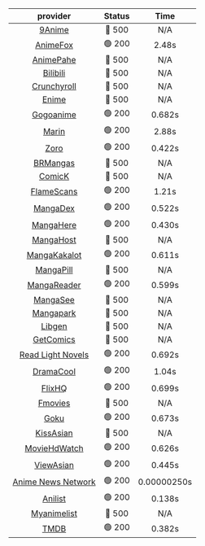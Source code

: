 | **provider** | **Status** | **Time** |
|:--------:|:------:|:----:|
| [9Anime](https://9anime.pl) | 🔴 500 | N/A |
|  [AnimeFox](https://animefox.tv)  | 🟢 200 | 2.48s |
| [AnimePahe](https://animepahe.com) | 🔴 500 | N/A |
| [Bilibili](https://bilibili.tv) | 🔴 500 | N/A |
| [Crunchyroll](https://cronchy.consumet.stream) | 🔴 500 | N/A |
| [Enime](https://enime.moe) | 🔴 500 | N/A |
|  [Gogoanime](https://gogoanimehd.io)  | 🟢 200 | 0.682s |
|  [Marin](https://marin.moe)  | 🟢 200 | 2.88s |
|  [Zoro](https://aniwatch.to)  | 🟢 200 | 0.422s |
| [BRMangas](https://www.brmangas.net) | 🔴 500 | N/A |
| [ComicK](https://comick.app) | 🔴 500 | N/A |
|  [FlameScans](https://flamescans.org/)  | 🟢 200 | 1.21s |
|  [MangaDex](https://mangadex.org)  | 🟢 200 | 0.522s |
|  [MangaHere](http://www.mangahere.cc)  | 🟢 200 | 0.430s |
| [MangaHost](https://mangahosted.com) | 🔴 500 | N/A |
|  [MangaKakalot](https://mangakakalot.com)  | 🟢 200 | 0.611s |
| [MangaPill](https://mangapill.com) | 🔴 500 | N/A |
|  [MangaReader](https://mangareader.to)  | 🟢 200 | 0.599s |
| [MangaSee](https://mangasee123.com) | 🔴 500 | N/A |
| [Mangapark](https://v2.mangapark.net) | 🔴 500 | N/A |
| [Libgen](http://libgen) | 🔴 500 | N/A |
| [GetComics](https://getcomics.info/) | 🔴 500 | N/A |
|  [Read Light Novels](https://readlightnovels.net)  | 🟢 200 | 0.692s |
|  [DramaCool](https://dramacool.hr)  | 🟢 200 | 1.04s |
|  [FlixHQ](https://flixhq.to)  | 🟢 200 | 0.699s |
| [Fmovies](https://fmovies.to) | 🔴 500 | N/A |
|  [Goku](https://goku.sx)  | 🟢 200 | 0.673s |
| [KissAsian](https://kissasian.mx) | 🔴 500 | N/A |
|  [MovieHdWatch](https://movieshd.watch)  | 🟢 200 | 0.626s |
|  [ViewAsian](https://viewasian.co)  | 🟢 200 | 0.445s |
|  [Anime News Network](https://www.animenewsnetwork.com)  | 🟢 200 | 0.00000250s |
|  [Anilist](https://anilist.co)  | 🟢 200 | 0.138s |
| [Myanimelist](https://myanimelist.net/) | 🔴 500 | N/A |
|  [TMDB](https://www.themoviedb.org)  | 🟢 200 | 0.382s |
